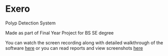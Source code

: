# Exero
Polyp Detection System

Made as part of Final Year Project for BS SE degree

You can watch the screen recording along with detailed walkthrough of the software [here](https://youtu.be/7i5gxU2NOt8) or you can read reports and view screenshots [here](/reports)
